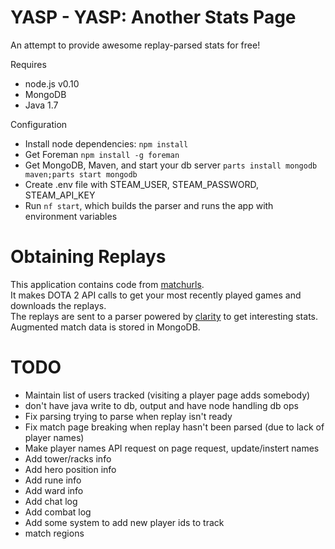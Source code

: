 YASP - YASP: Another Stats Page
====

An attempt to provide awesome replay-parsed stats for free!  

Requires

* node.js v0.10
* MongoDB
* Java 1.7

Configuration

* Install node dependencies: `npm install`
* Get Foreman `npm install -g foreman`
* Get MongoDB, Maven, and start your db server `parts install mongodb maven;parts start mongodb`
* Create .env file with STEAM_USER, STEAM_PASSWORD, STEAM_API_KEY
* Run `nf start`, which builds the parser and runs the app with environment variables

Obtaining Replays
====
This application contains code from [matchurls](https://rjackson.me/tools/matchurls).  
It makes DOTA 2 API calls to get your most recently played games and downloads the replays.  
The replays are sent to a parser powered by [clarity](https://github.com/skadistats/clarity) to get interesting stats.  
Augmented match data is stored in MongoDB.  

TODO
====
* Maintain list of users tracked (visiting a player page adds somebody)
* don't have java write to db, output and have node handling db ops
* Fix parsing trying to parse when replay isn't ready
* Fix match page breaking when replay hasn't been parsed (due to lack of player names)
* Make player names API request on page request, update/instert names
* Add tower/racks info
* Add hero position info
* Add rune info
* Add ward info
* Add chat log
* Add combat log
* Add some system to add new player ids to track
* match regions